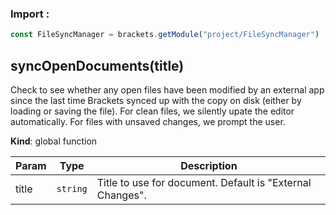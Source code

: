 ### Import :
```js
const FileSyncManager = brackets.getModule("project/FileSyncManager")
```

<a name="syncOpenDocuments"></a>

## syncOpenDocuments(title)
Check to see whether any open files have been modified by an external app since the last time
Brackets synced up with the copy on disk (either by loading or saving the file). For clean
files, we silently upate the editor automatically. For files with unsaved changes, we prompt
the user.

**Kind**: global function  

| Param | Type | Description |
| --- | --- | --- |
| title | <code>string</code> | Title to use for document. Default is "External Changes". |


